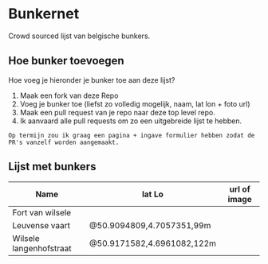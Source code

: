 
# Bunkernet
Crowd sourced lijst van belgische bunkers.

## Hoe bunker toevoegen
Hoe voeg je hieronder je bunker toe aan deze lijst?
1. Maak een fork van deze Repo
2. Voeg je bunker toe (liefst zo volledig mogelijk, naam, lat lon + foto url)
3. Maak een pull request van je repo naar deze top level repo.
4. Ik aanvaard alle pull requests om zo een uitgebreide lijst te hebben.
````
Op termijn zou ik graag een pagina + ingave formulier hebben zodat de PR's vanzelf worden aangemaakt.
````

## Lijst met bunkers
| Name                  | lat Lo                        | url of image  |
| ----                  | ------                        | ------------  |
| Fort van wilsele      |                               |               |
| Leuvense vaart        | @50.9094809,4.7057351,99m     |               |
| Wilsele langenhofstraat | @50.9171582,4.6961082,122m  |


